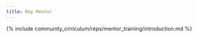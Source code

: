 ```yaml
---
title: Rep Mentor 
---
```


{% include community_cirriculum/reps/mentor_training/introduction.md %}